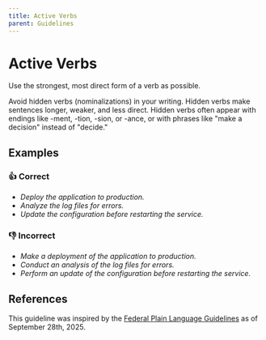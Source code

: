 ```yaml
---
title: Active Verbs
parent: Guidelines
---
```


# Active Verbs

Use the strongest, most direct form of a verb as possible.

Avoid hidden verbs (nominalizations) in your writing.
Hidden verbs make sentences longer, weaker, and less direct.
Hidden verbs often appear with endings like -ment, -tion, -sion, or -ance, or with phrases like "make a decision" instead of "decide."

## Examples

### 👍 Correct

* *Deploy the application to production.*
* *Analyze the log files for errors.*
* *Update the configuration before restarting the service.*

### 👎 Incorrect

* *Make a deployment of the application to production.*
* *Conduct an analysis of the log files for errors.*
* *Perform an update of the configuration before restarting the service.*

## References

This guideline was inspired by the [Federal Plain Language Guidelines](https://www.plainlanguage.gov/guidelines/words/avoid-hidden-verbs/) as of September 28th, 2025.
